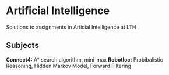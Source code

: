 # Artificial Intelligence
Solutions to assignments in Articial Intelligence at LTH

## Subjects

__Connect4:__ A* search algorithm, mini-max
__Robotloc:__ Probibalistic Reasoning, Hidden Markov Model, Forward Filtering

